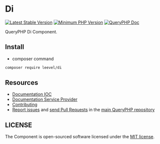 Di
=================

[![Latest Stable Version](http://img.shields.io/packagist/v/leevel/di.svg)](https://packagist.org/packages/leevel/di)
<a href="https://php.net"><img src="https://img.shields.io/badge/php-%3E%3D%207.4.0-8892BF.svg" alt="Minimum PHP Version"></a>
[![QueryPHP Doc](https://img.shields.io/badge/docs-passing-green.svg?maxAge=2592000)](https://www.queryphp.com/docs/)

QueryPHP Di Component.

## Install

- composer command

```bash
composer require leevel/di
```

Resources
---------

  * [Documentation IOC](https://www.queryphp.com/docs/architecture/ioc.html)
  * [Documentation Service Provider](https://www.queryphp.com/docs/architecture/provider.html)
  * [Contributing](https://www.queryphp.com/docs/developer/)
  * [Report issues](https://github.com/hunzhiwange/framework/issues) and
    [send Pull Requests](https://github.com/hunzhiwange/framework/pulls)
    in the [main QueryPHP repository](https://github.com/hunzhiwange/framework)

## LICENSE

The Component is open-sourced software licensed under the [MIT license](LICENSE).